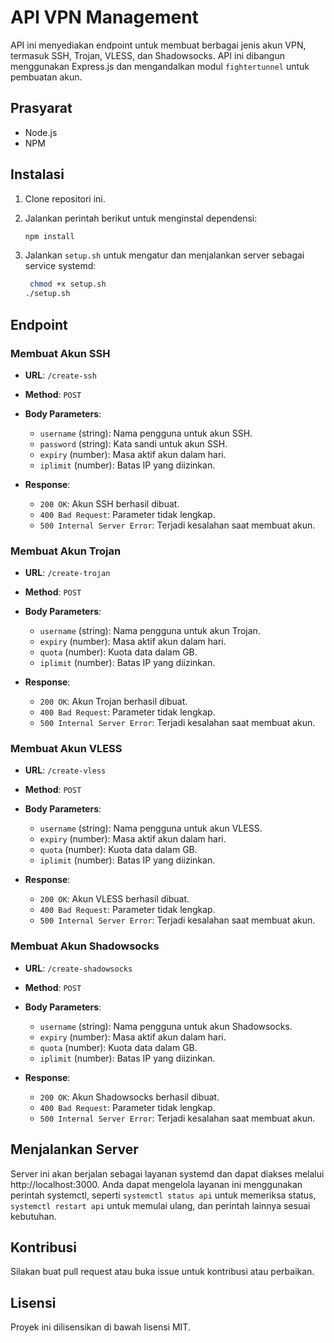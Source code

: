 # API VPN Management

API ini menyediakan endpoint untuk membuat berbagai jenis akun VPN, termasuk SSH, Trojan, VLESS, dan Shadowsocks. API ini dibangun menggunakan Express.js dan mengandalkan modul `fightertunnel` untuk pembuatan akun.

## Prasyarat

- Node.js
- NPM

## Instalasi

1. Clone repositori ini.
2. Jalankan perintah berikut untuk menginstal dependensi:

   ```bash
   npm install
   ```

3. Jalankan `setup.sh` untuk mengatur dan menjalankan server sebagai service systemd:

   ```bash
    chmod +x setup.sh
   ./setup.sh
   ```

## Endpoint

### Membuat Akun SSH

- **URL**: `/create-ssh`
- **Method**: `POST`
- **Body Parameters**:
  - `username` (string): Nama pengguna untuk akun SSH.
  - `password` (string): Kata sandi untuk akun SSH.
  - `expiry` (number): Masa aktif akun dalam hari.
  - `iplimit` (number): Batas IP yang diizinkan.

- **Response**:
  - `200 OK`: Akun SSH berhasil dibuat.
  - `400 Bad Request`: Parameter tidak lengkap.
  - `500 Internal Server Error`: Terjadi kesalahan saat membuat akun.

### Membuat Akun Trojan

- **URL**: `/create-trojan`
- **Method**: `POST`
- **Body Parameters**:
  - `username` (string): Nama pengguna untuk akun Trojan.
  - `expiry` (number): Masa aktif akun dalam hari.
  - `quota` (number): Kuota data dalam GB.
  - `iplimit` (number): Batas IP yang diizinkan.

- **Response**:
  - `200 OK`: Akun Trojan berhasil dibuat.
  - `400 Bad Request`: Parameter tidak lengkap.
  - `500 Internal Server Error`: Terjadi kesalahan saat membuat akun.

### Membuat Akun VLESS

- **URL**: `/create-vless`
- **Method**: `POST`
- **Body Parameters**:
  - `username` (string): Nama pengguna untuk akun VLESS.
  - `expiry` (number): Masa aktif akun dalam hari.
  - `quota` (number): Kuota data dalam GB.
  - `iplimit` (number): Batas IP yang diizinkan.

- **Response**:
  - `200 OK`: Akun VLESS berhasil dibuat.
  - `400 Bad Request`: Parameter tidak lengkap.
  - `500 Internal Server Error`: Terjadi kesalahan saat membuat akun.

### Membuat Akun Shadowsocks

- **URL**: `/create-shadowsocks`
- **Method**: `POST`
- **Body Parameters**:
  - `username` (string): Nama pengguna untuk akun Shadowsocks.
  - `expiry` (number): Masa aktif akun dalam hari.
  - `quota` (number): Kuota data dalam GB.
  - `iplimit` (number): Batas IP yang diizinkan.

- **Response**:
  - `200 OK`: Akun Shadowsocks berhasil dibuat.
  - `400 Bad Request`: Parameter tidak lengkap.
  - `500 Internal Server Error`: Terjadi kesalahan saat membuat akun.

## Menjalankan Server

Server ini akan berjalan sebagai layanan systemd dan dapat diakses melalui http://localhost:3000. Anda dapat mengelola layanan ini menggunakan perintah systemctl, seperti `systemctl status api` untuk memeriksa status, `systemctl restart api` untuk memulai ulang, dan perintah lainnya sesuai kebutuhan.

## Kontribusi

Silakan buat pull request atau buka issue untuk kontribusi atau perbaikan.

## Lisensi

Proyek ini dilisensikan di bawah lisensi MIT.
